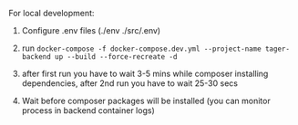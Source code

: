 For local development:

1. Configure .env files (./env ./srс/.env)

2. run `docker-compose -f docker-compose.dev.yml --project-name tager-backend up --build --force-recreate -d`

3. after first run you have to wait 3-5 mins while composer installing dependencies, after 2nd run you have to wait
   25-30 secs

4. Wait before composer packages will be installed (you can monitor process in backend container logs)